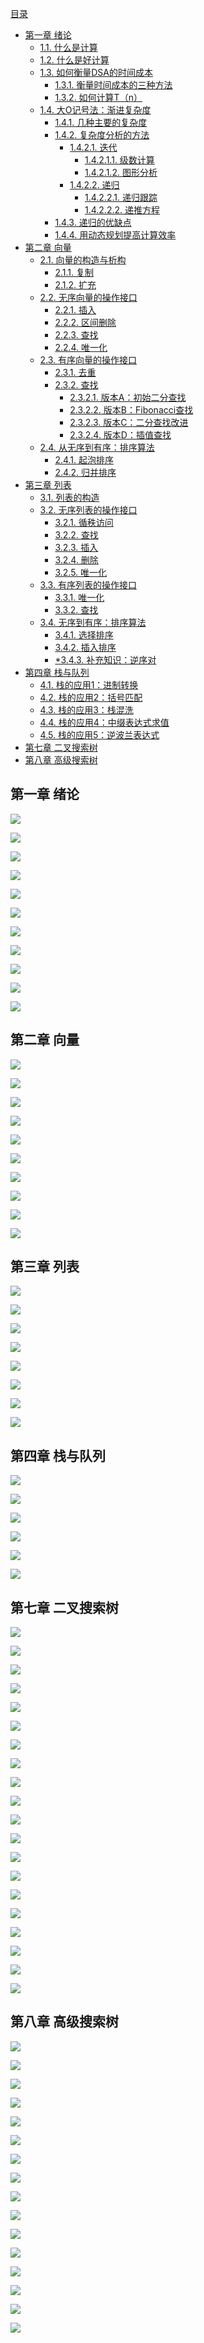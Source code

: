 [目录](#content)
- [第一章 绪论](#chapter1)
    - [1.1. 什么是计算](#1-1)
    - [1.2. 什么是好计算](#1-2)
    - [1.3. 如何衡量DSA的时间成本](#1-3)
        - [1.3.1. 衡量时间成本的三种方法](#1-3-1)
        - [1.3.2. 如何计算T（n）](#1-3-2)
    - [1.4. 大O记号法：渐进复杂度](#1-4)
        - [1.4.1. 几种主要的复杂度](#1-4-1)
        - [1.4.2. 复杂度分析的方法](#1-4-2)
            - [1.4.2.1. 迭代](#1-4-2-1)
              - [1.4.2.1.1. 级数计算](#1-4-2-1-1)
              - [1.4.2.1.2. 图形分析](#1-4-2-1-2)
            - [1.4.2.2. 递归](#1-4-2-2)
                - [1.4.2.2.1. 递归跟踪](#1-4-2-2-1)
                - [1.4.2.2.2. 递推方程](#1-4-2-2-2)
        - [1.4.3. 递归的优缺点](#1-4-3)
        - [1.4.4. 用动态规划提高计算效率](#1-4-4)
- [第二章 向量](#chapter2)
    - [2.1. 向量的构造与析构](#2-1)
      - [2.1.1. 复制](#2-1-1)
      - [2.1.2. 扩充](#2-1-2)
    - [2.2. 无序向量的操作接口](#2-2)
        - [2.2.1. 插入](#2-2-1)
        - [2.2.2. 区间删除](#2-2-2)
        - [2.2.3. 查找](#2-2-3)
        - [2.2.4. 唯一化](#2-2-4)
    - [2.3. 有序向量的操作接口](#2-3)
        - [2.3.1. 去重](#2-3-1)
        - [2.3.2. 查找](#2-3-2)
            - [2.3.2.1. 版本A：初始二分查找](#2-3-2-1)
            - [2.3.2.2. 版本B：Fibonacci查找](#2-3-2-2)
            - [2.3.2.3. 版本C：二分查找改进](#2-3-2-3)
            - [2.3.2.4. 版本D：插值查找](#2-3-2-4)
    - [2.4. 从无序到有序：排序算法](#2-4)
        - [2.4.1. 起泡排序](#2-4-1)
        - [2.4.2. 归并排序](#2-4-2)
- [第三章 列表](#chapter3)
  - [3.1. 列表的构造](#3-1)
  - [3.2. 无序列表的操作接口](#3-2)
    - [3.2.1. 循秩访问](#3-2-1)
    - [3.2.2. 查找](#3-2-2)
    - [3.2.3. 插入](#3-2-3)
    - [3.2.4. 删除](#3-2-4)
    - [3.2.5. 唯一化](#3-2-5)
  - [3.3. 有序列表的操作接口](#3-3)
    - [3.3.1. 唯一化](#3-3-1)
    - [3.3.2. 查找](#3-3-2)
  - [3.4. 无序到有序：排序算法](#3-4)
    - [3.4.1. 选择排序](#3-4-1)
    - [3.4.2. 插入排序](#3-4-2)
    - [*3.4.3. 补充知识：逆序对](#3-4-3)
- [第四章 栈与队列](#chapter4)
  - [4.1. 栈的应用1：进制转换](#4-1)
  - [4.2. 栈的应用2：括号匹配](#4-2)
  - [4.3. 栈的应用3：栈混洗](#4-3)
  - [4.4. 栈的应用4：中缀表达式求值](#4-4)
  - [4.5. 栈的应用5：逆波兰表达式](#4-5)
- [第七章 二叉搜索树](#chapter7)
- [第八章 高级搜索树](#chapter8)



<a name='chapter1'><h2>第一章 绪论</h2></a>

![](./picture/01.jpg)

![](./picture/02.jpg)

![](./picture/03.jpg)

![](./picture/04.jpg)

![](./picture/05.jpg)

![](./picture/06.jpg)

![](./picture/07.jpg)

![](./picture/08.jpg)

![](./picture/09.jpg)

![](./picture/10.jpg)

![](./picture/11.jpg)

<a name='chapter2'><h2>第二章 向量</h2></a>

![](./picture/12.jpg)

![](./picture/13.jpg)

![](./picture/14.jpg)

![](./picture/15.jpg)

![](./picture/16.jpg)

![](./picture/17.jpg)

![](./picture/18.jpg)

![](./picture/19.jpg)

![](./picture/20.jpg)

![](./picture/21.jpg)

<a name='chapter3'><h2>第三章 列表</h2></a>

![](./picture/22.jpg)

![](./picture/23.jpg)

![](./picture/24.jpg)

![](./picture/25.jpg)

![](./picture/26.jpg)

![](./picture/27.jpg)

![](./picture/28.jpg)

![](./picture/29.jpg)

<a name='chapter4'><h2>第四章 栈与队列</h2></a>

![](./picture/30.jpg)

![](./picture/31.jpg)

![](./picture/32.jpg)

![](./picture/33.jpg)

![](./picture/34.jpg)

![](./picture/35.jpg)

<a name='chapter7'><h2>第七章 二叉搜索树</h2></a>

![](./picture/36.jpg)

![](./picture/37.jpg)

![](./picture/38.jpg)

![](./picture/39.jpg)

![](./picture/40.jpg)

![](./picture/41.jpg)

![](./picture/42.jpg)

![](./picture/43.jpg)

![](./picture/44.jpg)

![](./picture/45.jpg)

![](./picture/46.jpg)

![](./picture/47.jpg)

![](./picture/48.jpg)

![](./picture/49.jpg)

![](./picture/50.jpg)

![](./picture/51.jpg)

![](./picture/52.jpg)

![](./picture/53.jpg)

![](./picture/54.jpg)

![](./picture/55.jpg)

<a name='chapter8'><h2>第八章 高级搜索树</h2></a>

![](./picture/56.jpg)

![](./picture/57.jpg)

![](./picture/58.jpg)

![](./picture/59.jpg)

![](./picture/60.jpg)

![](./picture/61.jpg)

![](./picture/62.jpg)

![](./picture/63.jpg)

![](./picture/64.jpg)

![](./picture/65.jpg)

![](./picture/66.jpg)

![](./picture/67.jpg)

![](./picture/68.jpg)

![](./picture/69.jpg)

![](./picture/70.jpg)

![](./picture/71.jpg)



